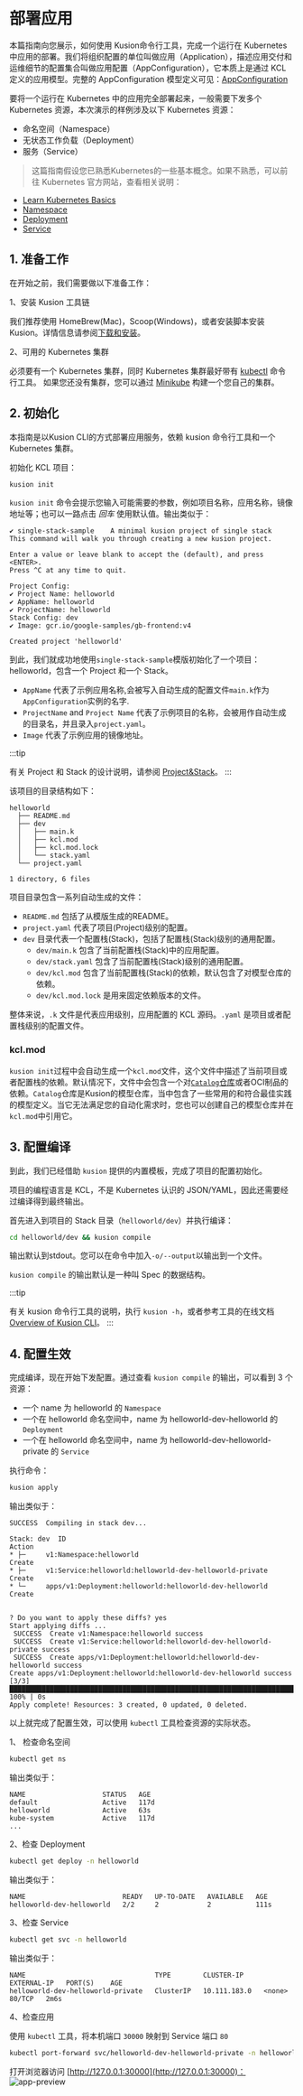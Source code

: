 # 部署应用

本篇指南向您展示，如何使用 Kusion命令行工具，完成一个运行在 Kubernetes 中应用的部署。我们将组织配置的单位叫做应用（Application），描述应用交付和运维细节的配置集合叫做应用配置（AppConfiguration），它本质上是通过 KCL 定义的应用模型。完整的 AppConfiguration 模型定义可见：[AppConfiguration](/docs/reference/model/catalog_models/doc_app_configuration.md)

要将一个运行在 Kubernetes 中的应用完全部署起来，一般需要下发多个 Kubernetes 资源，本次演示的样例涉及以下 Kubernetes 资源：

- 命名空间（Namespace）
- 无状态工作负载（Deployment）
- 服务（Service）

> 这篇指南假设您已熟悉Kubernetes的一些基本概念。如果不熟悉，可以前往 Kubernetes 官方网站，查看相关说明：

- [Learn Kubernetes Basics](https://kubernetes.io/docs/tutorials/kubernetes-basics/)
- [Namespace](https://kubernetes.io/docs/concepts/overview/working-with-objects/namespaces/)
- [Deployment](https://kubernetes.io/docs/concepts/workloads/controllers/deployment/)
- [Service](https://kubernetes.io/docs/concepts/services-networking/service/)

## 1. 准备工作

在开始之前，我们需要做以下准备工作：

1、安装 Kusion 工具链

我们推荐使用 HomeBrew(Mac)，Scoop(Windows)，或者安装脚本安装Kusion。详情信息请参阅[下载和安装](/docs/user_docs/getting-started/install)。

2、可用的 Kubernetes 集群

必须要有一个 Kubernetes 集群，同时 Kubernetes 集群最好带有 [kubectl](https://kubernetes.io/docs/tasks/tools/#kubectl) 命令行工具。
如果您还没有集群，您可以通过 [Minikube](https://minikube.sigs.k8s.io/docs/tutorials/multi_node/) 构建一个您自己的集群。

## 2. 初始化

本指南是以Kusion CLI的方式部署应用服务，依赖 kusion 命令行工具和一个 Kubernetes 集群。

初始化 KCL 项目：

```bash
kusion init
```

`kusion init` 命令会提示您输入可能需要的参数，例如项目名称，应用名称，镜像地址等；也可以一路点击 *回车* 使用默认值。输出类似于：

```
✔ single-stack-sample    A minimal kusion project of single stack
This command will walk you through creating a new kusion project.

Enter a value or leave blank to accept the (default), and press <ENTER>.
Press ^C at any time to quit.

Project Config:
✔ Project Name: helloworld
✔ AppName: helloworld
✔ ProjectName: helloworld
Stack Config: dev
✔ Image: gcr.io/google-samples/gb-frontend:v4

Created project 'helloworld'
```

到此，我们就成功地使用`single-stack-sample`模版初始化了一个项目：helloworld，包含一个 Project 和一个 Stack。
- `AppName` 代表了示例应用名称,会被写入自动生成的配置文件`main.k`作为`AppConfiguration`实例的名字.
- `ProjectName` and `Project Name` 代表了示例项目的名称，会被用作自动生成的目录名，并且录入`project.yaml`。
- `Image` 代表了示例应用的镜像地址。

:::tip

有关 Project 和 Stack 的设计说明，请参阅 [Project&Stack](/user_docs/concepts/glossary.md)。
:::

该项目的目录结构如下：

```
helloworld
  ├── README.md
  ├── dev
  │   ├── main.k
  │   ├── kcl.mod
  │   ├── kcl.mod.lock
  │   └── stack.yaml
  └── project.yaml

1 directory, 6 files
```

项目目录包含一系列自动生成的文件：
- `README.md` 包括了从模版生成的README。
- `project.yaml` 代表了项目(Project)级别的配置。
- `dev` 目录代表一个配置栈(Stack)，包括了配置栈(Stack)级别的通用配置。
  - `dev/main.k` 包含了当前配置栈(Stack)中的应用配置。
  - `dev/stack.yaml` 包含了当前配置栈(Stack)级别的通用配置。
  - `dev/kcl.mod` 包含了当前配置栈(Stack)的依赖，默认包含了对模型仓库的依赖。
  - `dev/kcl.mod.lock` 是用来固定依赖版本的文件。

整体来说，`.k` 文件是代表应用级别，应用配置的 KCL 源码。`.yaml` 是项目或者配置栈级别的配置文件。

### kcl.mod
`kusion init`过程中会自动生成一个`kcl.mod`文件，这个文件中描述了当前项目或者配置栈的依赖。默认情况下，文件中会包含一个对[`Catalog`仓库](https://github.com/KusionStack/catalog)或者OCI制品的依赖。`Catalog`仓库是Kusion的模型仓库，当中包含了一些常用的和符合最佳实践的模型定义。当它无法满足您的自动化需求时，您也可以创建自己的模型仓库并在`kcl.mod`中引用它。

## 3. 配置编译

到此，我们已经借助 `kusion` 提供的内置模板，完成了项目的配置初始化。

项目的编程语言是 KCL，不是 Kubernetes 认识的 JSON/YAML，因此还需要经过编译得到最终输出。

首先进入到项目的 Stack 目录（`helloworld/dev`）并执行编译：

```bash
cd helloworld/dev && kusion compile
```

输出默认到stdout。您可以在命令中加入`-o/--output`以输出到一个文件。

`kusion compile` 的输出默认是一种叫 Spec 的数据结构。

:::tip

有关 kusion 命令行工具的说明，执行 `kusion -h`，或者参考工具的在线文档 [Overview of Kusion CLI](/docs/reference/cli/kusion/index)。
:::

## 4. 配置生效

完成编译，现在开始下发配置。通过查看 `kusion compile` 的输出，可以看到 3 个资源：

- 一个 name 为 helloworld 的 `Namespace`
- 一个在 helloworld 命名空间中，name 为 helloworld-dev-helloworld 的 `Deployment`
- 一个在 helloworld 命名空间中，name 为 helloworld-dev-helloworld-private 的 `Service`

执行命令：

```bash
kusion apply
```

输出类似于：

```
SUCCESS  Compiling in stack dev...

Stack: dev  ID                                                       Action
* ├─     v1:Namespace:helloworld                                  Create
* ├─     v1:Service:helloworld:helloworld-dev-helloworld-private  Create
* └─     apps/v1:Deployment:helloworld:helloworld-dev-helloworld  Create


? Do you want to apply these diffs? yes
Start applying diffs ...
 SUCCESS  Create v1:Namespace:helloworld success                                                                                                                                                                                                                                
 SUCCESS  Create v1:Service:helloworld:helloworld-dev-helloworld-private success                                                                                                                                                                                                
 SUCCESS  Create apps/v1:Deployment:helloworld:helloworld-dev-helloworld success                                                                                                                                                                                                
Create apps/v1:Deployment:helloworld:helloworld-dev-helloworld success [3/3] █████████████████████████████████████████████████████████████████████████████████████████████████████████████████████████████████████████████████████████████████████████████████████████ 100% | 0s
Apply complete! Resources: 3 created, 0 updated, 0 deleted.
```

以上就完成了配置生效，可以使用 `kubectl` 工具检查资源的实际状态。

1、 检查命名空间

```bash
kubectl get ns
```

输出类似于：

```
NAME                   STATUS   AGE
default                Active   117d
helloworld             Active   63s
kube-system            Active   117d
...
```

2、检查 Deployment

```bash
kubectl get deploy -n helloworld
```

输出类似于：

```
NAME                        READY   UP-TO-DATE   AVAILABLE   AGE
helloworld-dev-helloworld   2/2     2            2           111s
```

3、检查 Service

```bash
kubectl get svc -n helloworld
```

输出类似于：

```
NAME                                TYPE        CLUSTER-IP     EXTERNAL-IP   PORT(S)    AGE
helloworld-dev-helloworld-private   ClusterIP   10.111.183.0   <none>        80/TCP   2m6s
```

4、检查应用

使用 `kubectl` 工具，将本机端口 `30000` 映射到 Service 端口 `80`

```bash
kubectl port-forward svc/helloworld-dev-helloworld-private -n helloworld 30000:80
```

打开浏览器访问 [http://127.0.0.1:30000](http://127.0.0.1:30000)：
![app-preview](../../../../../../../static/img/docs/user_docs/guides/working-with-k8s/app-preview.png)
